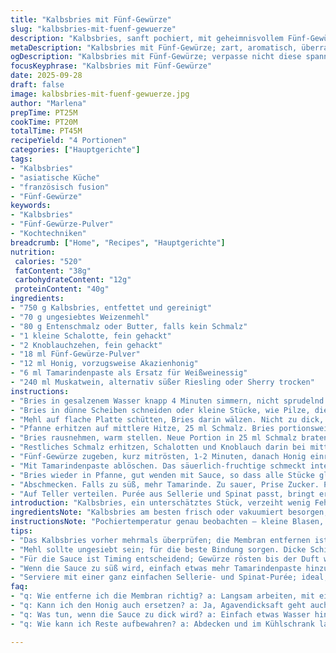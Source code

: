 ```yaml
---
title: "Kalbsbries mit Fünf-Gewürze"
slug: "kalbsbries-mit-fuenf-gewuerze"
description: "Kalbsbries, sanft pochiert, mit geheimnisvollem Fünf-Gewürze-Aroma, Honig und Muskatwein reduziert. Fettiger, nussiger Geschmack trifft auf feine Textur. Leicht bemehlt, knusprig in Entenschmalz gebräunt, dann in würziger Sauce gewendet. Perfekte Balance zwischen süß, sauer, würzig. Für Puristen eine Abwechslung mit Tamarindenpaste statt Vinaigre de vin blanc. Geduld beim Membranentfernen nötig, sonst zäh. Purée aus Sellerie und Spinat ideal dazu. Klassiker mit asiatischem Twist, für Entdecker mit Geduld."
metaDescription: "Kalbsbries mit Fünf-Gewürze; zart, aromatisch, überraschend. Perfekte Balance zwischen süß, sauer und würzig."
ogDescription: "Kalbsbries mit Fünf-Gewürze; verpasse nicht diese spannende Rezeptkombination aus asiatischen und französischen Aromen."
focusKeyphrase: "Kalbsbries mit Fünf-Gewürze"
date: 2025-09-28
draft: false
image: kalbsbries-mit-fuenf-gewuerze.jpg
author: "Marlena"
prepTime: PT25M
cookTime: PT20M
totalTime: PT45M
recipeYield: "4 Portionen"
categories: ["Hauptgerichte"]
tags:
- "Kalbsbries"
- "asiatische Küche"
- "französisch fusion"
- "Fünf-Gewürze"
keywords:
- "Kalbsbries"
- "Fünf-Gewürze-Pulver"
- "Kochtechniken"
breadcrumb: ["Home", "Recipes", "Hauptgerichte"]
nutrition: 
 calories: "520"
 fatContent: "38g"
 carbohydrateContent: "12g"
 proteinContent: "40g"
ingredients:
- "750 g Kalbsbries, entfettet und gereinigt"
- "70 g ungesiebtes Weizenmehl"
- "80 g Entenschmalz oder Butter, falls kein Schmalz"
- "1 kleine Schalotte, fein gehackt"
- "2 Knoblauchzehen, fein gehackt"
- "18 ml Fünf-Gewürze-Pulver"
- "12 ml Honig, vorzugsweise Akazienhonig"
- "6 ml Tamarindenpaste als Ersatz für Weißweinessig"
- "240 ml Muskatwein, alternativ süßer Riesling oder Sherry trocken"
instructions:
- "Bries in gesalzenem Wasser knapp 4 Minuten simmern, nicht sprudelnd – kleine Bläschen reichen. Sofort in Eiswasser, sonst zerfällt's. Lufttrocknen, Membran mit spitzem Messer vorsichtig abziehen, fettreiche Adern entfernen, sonst bitter und zäh."
- "Bries in dünne Scheiben schneiden oder kleine Stücke, wie Pilze, die in der Pfanne schön kross werden."
- "Mehl auf flache Platte schütten, Bries darin wälzen. Nicht zu dick, sonst Klumpen. Überschüssiges Mehl abklopfen, sonst verbrennt es in der Pfanne."
- "Pfanne erhitzen auf mittlere Hitze, 25 ml Schmalz. Bries portionsweise anbraten, ca 3-4 Minuten, bis Oberfläche goldbraun und leicht knusprig. Geräusch: leises Knistern, keine Flamme dabei. Salzen, pfeffern während des Bratens, schmeckt sonst blass."
- "Bries rausnehmen, warm stellen. Neue Portion in 25 ml Schmalz braten. Bratzeit nicht überschreiten, sonst wird es trocken."
- "Restliches Schmalz erhitzen, Schalotten und Knoblauch darin bei mittlerer Hitze glasig dünsten. Aufpassen: nicht verbrennen, sonst bitter. Duft: süßlich, aber würzig."
- "Fünf-Gewürze zugeben, kurz mitrösten, 1-2 Minuten, danach Honig einrühren. Honig karamellisiert und schützt Gewürz, Farbe wird dunkler, Aroma intensiv."
- "Mit Tamarindenpaste ablöschen. Das säuerlich-fruchtige schmeckt intensiver als Wein, aber milder als Essig. Mit Muskatwein aufgießen. Hitze erhöhen, bis die Flüssigkeit eindickt, dickflüssig und glänzend, ca. 10 Minuten. Rühren nicht vergessen, sonst klebt die Sauce fest."
- "Bries wieder in Pfanne, gut wenden mit Sauce, so dass alle Stücke glänzen. Kurz ziehen lassen, 2-3 Minuten, nicht länger, sonst versumpfen die Stücke."
- "Abschmecken. Falls zu süß, mehr Tamarinde. Zu sauer, Prise Zucker. Pfeffer frisch mahlen, Salz vorsichtig, da Mehlschrösel schon Würze geben."
- "Auf Teller verteilen. Purée aus Sellerie und Spinat passt, bringt erdige Frische, Kontrast zur süß-würzigen Sauce."
introduction: "Kalbsbries, ein unterschätztes Stück, verzeiht wenig Fehler. Pochieren sorgt für eine zarte Basis, die sich später mit intensiver Würze paart. Fünf-Gewürze-Pulver verwandelt die milden Aromen in ein exotisches Erlebnis. Der Honig karamellisiert sanft, bildet eine klebrige, tiefe Note. Tamarindenpaste statt Weißweinessig? Scharf-frisch und leicht fruchtig, gibt mehr Komplexität. Muskatwein bringt noch einen Hauch Süße mit und rundet alle Komponenten ab. Nicht zu lange kochen, sonst wird die Textur pampig. Purée aus Sellerie und Spinaten bringt willkommenen Biss und Frische. Eine Erfahrung, mit kleinen Stolperfallen, die ich durch probieren und scheitern lernte, besonders beim Entfernen der Membranen und Timing der Hitze."
ingredientsNote: "Kalbsbries am besten frisch oder vakuumiert besorgen, beim Membranentfernen Geduld haben, ansonsten zäh. Entenschmalz verleiht knusprige, nussige Note, lässt sich durch Butter ersetzen, aber dann nicht zu heiß anbraten. Fünf-Gewürze kann variieren; hier nutze ich chinesisches Original, aber ab und zu gebe ich mehr Zimt für mehr Warmherzigkeit. Tamarindenpaste statt Wein-Essig bringt subtile Säure, ist aber nicht zwingend. Alternativ Weißweinessig oder Zitronensaft verwenden, die dann die Süße anpassen. Muskatwein finde ich besser als trockener Weißwein, bringt fruchtige Noten, im Zweifel Sherry trocken oder ein süßer Riesling nehmen. Schalotten statt Zwiebeln, intensiver, weniger scharf. Knoblauch immer frisch, aus der Tube geht nicht gut. Mehl bitte ungesiebt, für volle Textur und Bindung."
instructionsNote: "Pochiertemperatur genau beobachten – kleine Blasen, nicht kochendes Wasser. Achtung: zu lange gekocht wird Bries bröslig. Eisbad stoppt Garprozess. Beim Reinigen keine Hast, sonst Membranreste bleiben und zäh machen. Mehl dünn und gleichmäßig, Klumpen geben unangenehme Konsistenz. Bries portionsweise in heißem Fett braten, kleine Bratenportionen, sonst fällt die Temperatur und das Bries kocht statt brät. Schalotten und Knoblauch sanft rösten, Gewürzpulver dann zugeben, um Röstaromen herauszuholen, nicht anbrennen lassen. Honig erst am Schluss, Hitze runter, erst dann karamellisiert er kontrolliert. Beim Ablöschen mit Tamarindenpaste auf Säure achten, gibt prallen Geschmack, zu viel kann dominieren. Sauce dickt durch Reduktion ein, rühren wichtig, gerade gegen Ende. Bries zum Schluss nur kurz in Sauce - sonst wird es weich. Abschmecken nie vergessen, kleine Anpassungen bringen viel. Auf Tellern den Bries mit Sauce verteilen, ein wenig Purée dazu, Ruhe geben vor dem Servieren, damit sich alles verbindet."
tips:
- "Das Kalbsbries vorher mehrmals überprüfen; die Membran entfernen ist entscheidend. Geduld ist gefragt. Mit einem scharfen, spitzen Messer arbeiten; sanft, um keine zählichen Reste zu hinterlassen. Ein gutes Eisbad nach dem Pochieren bewahrt die Textur; nicht länger als nötig im Wasser lassen, sonst wird es brüchig."
- "Mehl sollte ungesiebt sein; für die beste Bindung sorgen. Dicke Schichten vermeiden; Klumpen geben ein unangenehmes Gefühl. Nach dem Wälzen gut abklopfen. Die Bratzeit kontrollieren; der richtige Zeitpunkt, um die goldene Farbe zu erreichen, entscheidet über die Knusprigkeit. Lautes Knistern ist ein gutes Zeichen; sofort nachhitze verringern."
- "Für die Sauce ist Timing entscheidend; Gewürze rösten bis der Duft wunderbar wird. Bei Honig gut aufpassen; Hitze senken, damit er nicht verbrennt. Säure mit Tamarindenpaste? Ein ganz anderer Charakter; frischer, fruchtiger. Ab und zu die Konsistenz prüfen; gerade am Ende rühren ist alles."
- "Wenn die Sauce zu süß wird, einfach etwas mehr Tamarindenpaste hinzufügen. Zu sauer? Ein Hauch Zucker hilft sofort. Pfeffer und Salz abschmecken; die Mehlschrösel haben bereits etwas Würze gebracht. Immer wieder probieren, das Geheimnis ist im Detail."
- "Serviere mit einer ganz einfachen Sellerie- und Spinat-Purée; ideal, um Frische zu bringen. Die Erdigkeit des Selleries passt perfekt. Überlegene Kombination, die Kontraste bietet. Vermeide es, den Bries zu lange in der Sauce ziehen zu lassen; sonst wird die Textur weich und weniger angenehm."
faq:
- "q: Wie entferne ich die Membran richtig? a: Langsam arbeiten, mit einem spitzen Messer vorsichtig lösen. Geduld ist wichtig; die Membran muss komplett entfernt werden, sonst bleibt es zäh. Ein Eisbad hilft."
- "q: Kann ich den Honig auch ersetzen? a: Ja, Agavendicksaft geht auch, bringt ähnliche Süße. Aber Honig hat besonders in diesem Rezept seine eigene Tiefe. Direkt in die Sauce einrühren; gleiches gilt für Tamarindenpaste, die ersetzt werden kann durch Essig."
- "q: Was tun, wenn die Sauce zu dick wird? a: Einfach etwas Wasser hinzufügen, wenn nötig. Timer setzen, um die Reduktion zu kontrollieren. Die Glanzfarbe erhalten, das Aroma muss stimmen. Oder auf niedrigere Hitze setzen und rühren."
- "q: Wie kann ich Reste aufbewahren? a: Abdecken und im Kühlschrank lagern. Am besten innerhalb von zwei Tagen verbrauchen. Aufwärmen bei niedriger Temperatur; Öl oder Wasser hinzufügen für die Sauce. Frost ist auch eine Option; aber dann verliert die Textur etwas."

---
```

